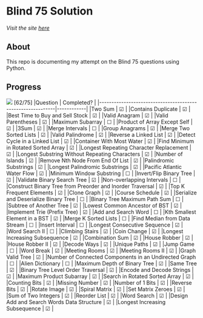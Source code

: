 # Blind 75 Solution

_Visit the site [here](https://rexong.github.io/Blind-75/)_

## About

This repo is documenting my attempt on the Blind 75 questions using Python.

## Progress

![](https://progress-bar.dev/82) [62/75]
|Question | Completed? |
|------------------------------------------------------------|------------|
|Two Sum | &#9745; |
|Contains Duplicate | &#9745; |
|Best Time to Buy and Sell Stock | &#9745; |
|Valid Anagram | &#9745; |
|Valid Parentheses | &#9745; |
|Maximum Subarray | &#9744; |
|Product of Array Except Self | &#9745; |
|3Sum | &#9745; |
|Merge Intervals | &#9744; |
|Group Anagrams | &#9745; |
|Merge Two Sorted Lists | &#9745; |
|Valid Palindrome | &#9745; |
|Reverse a Linked List | &#9745; |
|Detect Cycle in a Linked List | &#9745; |
|Container With Most Water | &#9745; |
|Find Minimum in Rotated Sorted Array | &#9745; |
|Longest Repeating Character Replacement | &#9745; |
|Longest Substring Without Repeating Characters | &#9745; |
|Number of Islands | &#9745; |
|Remove Nth Node From End Of List | &#9745; |
|Palindromic Substrings | &#9745; |
|Longest Palindromic Substrings | &#9745; |
|Pacific Atlantic Water Flow | &#9745; |
|Minimum Window Substring | &#9744; |
|Invert/Flip Binary Tree | &#9745; |
|Validate Binary Search Tree | &#9745; |
|Non-overlapping Intervals | &#9744; |
|Construct Binary Tree from Preorder and Inorder Traversal | &#9745; |
|Top K Frequent Elements | &#9745; |
|Clone Graph | &#9745; |
|Course Schedule | &#9745; |
|Serialize and Deserialize Binary Tree | &#9744; |
|Binary Tree Maximum Path Sum | &#9744; |
|Subtree of Another Tree | &#9745; |
|Lowest Common Ancestor of BST | &#9745; |
|Implement Trie (Prefix Tree) | &#9745; |
|Add and Search Word | &#9744; |
|Kth Smallest Element in a BST | &#9745; |
|Merge K Sorted Lists | &#9744; |
|Find Median from Data Stream | &#9744; |
|Insert Interval | &#9744; |
|Longest Consecutive Sequence | &#9745; |
|Word Search II | &#9744; |
|Climbing Stairs | &#9745; |
|Coin Change | &#9745; |
|Longest Increasing Subsequence | &#9745; |
|Combination Sum | &#9745; |
|House Robber | &#9745; |
|House Robber II | &#9745; |
|Decode Ways | &#9745; |
|Unique Paths | &#9745; |
|Jump Game | &#9744; |
|Word Break | &#9745; |
|Meeting Rooms | &#9745; |
|Meeting Rooms II | &#9745; |
|Graph Valid Tree | &#9745; |
|Number of Connected Components in an Undirected Graph | &#9744; |
|Alien Dictionary | &#9744; |
|Maximum Depth of Binary Tree | &#9745; |
|Same Tree | &#9745; |
|Binary Tree Level Order Traversal | &#9745; |
|Encode and Decode Strings | &#9745; |
|Maximum Product Subarray | &#9745; |
|Search in Rotated Sorted Array | &#9745; |
|Counting Bits | &#9745; |
|Missing Number | &#9745; |
|Number of 1 Bits | &#9745; |
|Reverse Bits | &#9745; |
|Rotate Image | &#9745; |
|Spiral Matrix | &#9745; |
|Set Matrix Zeroes | &#9745; |
|Sum of Two Integers | &#9745; |
|Reorder List | &#9745; |
|Word Search | &#9745; |
|Design Add and Search Words Data Structure | &#9745; |
|Longest Increasing Subsequence | &#9745; |
